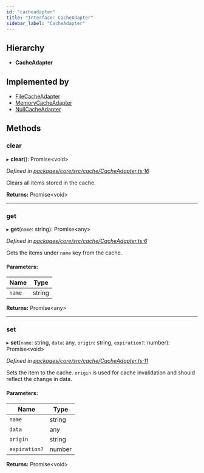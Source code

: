 ```yaml
---
id: "cacheadapter"
title: "Interface: CacheAdapter"
sidebar_label: "CacheAdapter"
---
```


## Hierarchy

* **CacheAdapter**

## Implemented by

* [FileCacheAdapter](../classes/filecacheadapter.md)
* [MemoryCacheAdapter](../classes/memorycacheadapter.md)
* [NullCacheAdapter](../classes/nullcacheadapter.md)

## Methods

### clear

▸ **clear**(): Promise&#60;void>

*Defined in [packages/core/src/cache/CacheAdapter.ts:16](https://github.com/mikro-orm/mikro-orm/blob/18b580bb42/packages/core/src/cache/CacheAdapter.ts#L16)*

Clears all items stored in the cache.

**Returns:** Promise&#60;void>

___

### get

▸ **get**(`name`: string): Promise&#60;any>

*Defined in [packages/core/src/cache/CacheAdapter.ts:6](https://github.com/mikro-orm/mikro-orm/blob/18b580bb42/packages/core/src/cache/CacheAdapter.ts#L6)*

Gets the items under `name` key from the cache.

#### Parameters:

Name | Type |
------ | ------ |
`name` | string |

**Returns:** Promise&#60;any>

___

### set

▸ **set**(`name`: string, `data`: any, `origin`: string, `expiration?`: number): Promise&#60;void>

*Defined in [packages/core/src/cache/CacheAdapter.ts:11](https://github.com/mikro-orm/mikro-orm/blob/18b580bb42/packages/core/src/cache/CacheAdapter.ts#L11)*

Sets the item to the cache. `origin` is used for cache invalidation and should reflect the change in data.

#### Parameters:

Name | Type |
------ | ------ |
`name` | string |
`data` | any |
`origin` | string |
`expiration?` | number |

**Returns:** Promise&#60;void>
